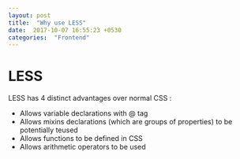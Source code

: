 ```yaml
---
layout: post
title:  "Why use LESS"
date:  2017-10-07 16:55:23 +0530
categories:  "Frontend"
---
```


# LESS 

LESS has 4 distinct advantages over normal CSS :
* Allows variable declarations with @ tag
* Allows mixins declarations (which are groups of properties) to be potentially teused
* Allows functions to be defined in CSS
* Allows arithmetic operators to be used
